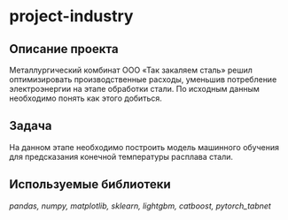 # project-industry

## Описание проекта

Металлургический комбинат ООО «Так закаляем сталь» решил оптимизировать производственные расходы, уменьшив потребление электроэнергии на этапе обработки стали. По исходным данным необходимо понять как этого добиться.

## Задача

На данном этапе необходимо построить модель машинного обучения для предсказания конечной температуры расплава стали.

## Используемые библиотеки

*pandas, numpy, matplotlib, sklearn, lightgbm, catboost, pytorch_tabnet*
